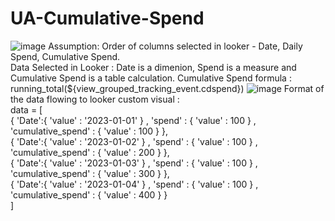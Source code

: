 # UA-Cumulative-Spend
![image](https://user-images.githubusercontent.com/104884127/224625987-37d00cf4-0563-4ac1-bfbf-6c14ec6ba63e.png)
Assumption: Order of columns selected in looker - Date, Daily Spend, Cumulative Spend. 
</br>Data Selected in Looker : 
Date is a dimenion, Spend is a measure and Cumulative Spend is a table calculation.
Cumulative Spend formula : running_total(${view_grouped_tracking_event.cdspend})
![image](https://user-images.githubusercontent.com/104884127/224626501-fee83e1c-141b-4eba-8d4e-532df1ca8c58.png)
Format of the data flowing to looker custom visual :
</br>data = [</br>
{ 'Date':{ 'value' : '2023-01-01' } , 'spend' : { 'value' : 100 } , 'cumulative_spend' : { 'value' : 100 } },</br>
{ 'Date':{ 'value' : '2023-01-02' } , 'spend' : { 'value' : 100 } , 'cumulative_spend' : { 'value' : 200 } },</br>
{ 'Date':{ 'value' : '2023-01-03' } , 'spend' : { 'value' : 100 } , 'cumulative_spend' : { 'value' : 300 } },</br>
{ 'Date':{ 'value' : '2023-01-04' } , 'spend' : { 'value' : 100 } , 'cumulative_spend' : { 'value' : 400 } }</br>
]</br>

